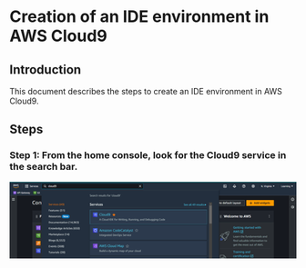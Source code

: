 # Creation of an IDE environment in AWS Cloud9

## Introduction

This document describes the steps to create an IDE environment in AWS Cloud9.

## Steps

### Step 1: From the home console, look for the Cloud9 service in the search bar.

![Cloud9 - Search bar](images/cloud9_searchbar.png)
